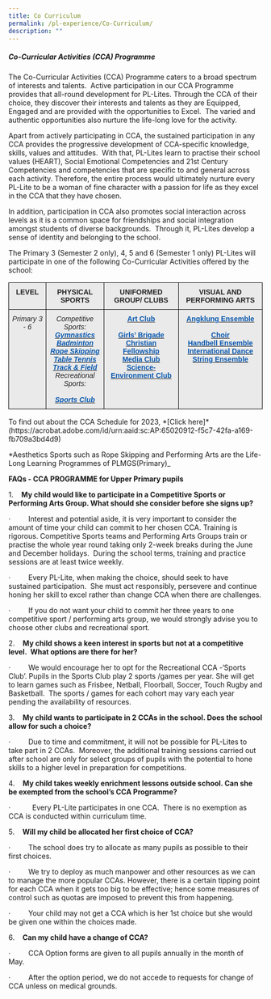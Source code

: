 ```yaml
---
title: Co Curriculum
permalink: /pl-experience/Co-Curriculum/
description: ""
---
```

##### **Co-Curricular Activities (CCA) Programme**  



The&nbsp;Co-Curricular Activities (CCA) Programme caters to a broad spectrum of interests and talents.&nbsp; Active participation in our CCA Programme provides that all-round development for PL-Lites. Through the CCA of their choice, they discover their interests and talents as they are Equipped, Engaged and are provided with the opportunities to&nbsp;Excel.&nbsp; The varied and authentic opportunities also nurture the life-long love for the activity.&nbsp;


Apart from actively participating in CCA, the sustained participation in any CCA provides the progressive development of CCA-specific knowledge, skills, values and attitudes.&nbsp; With that, PL-Lites learn to practise their school values (HEART), Social Emotional Competencies and 21st&nbsp;Century Competencies and competencies that are specific to and general across each activity. Therefore, the entire process would ultimately nurture every PL-Lite to be a woman of fine character with a passion for life as they excel in the CCA that they have chosen.&nbsp;

In addition, participation in CCA also promotes social interaction across levels as it is a common space for friendships and social integration amongst students of diverse backgrounds.&nbsp; Through it, PL-Lites develop a sense of identity and belonging to the school.

The Primary 3 (Semester 2 only), 4, 5 and 6 (Semester 1 only) PL-Lites will participate in one of the following Co-Curricular Activities offered by the school:

<style type="text/css">
.tg  {border-collapse:collapse;border-spacing:0;}
.tg td{border-color:black;border-style:solid;border-width:1px;font-family:Arial, sans-serif;font-size:14px;
  overflow:hidden;padding:10px 5px;word-break:normal;}
.tg th{border-color:black;border-style:solid;border-width:1px;font-family:Arial, sans-serif;font-size:14px;
  font-weight:normal;overflow:hidden;padding:10px 5px;word-break:normal;}
.tg .tg-n4qt{background-color:#EAEAEA;color:#222;font-weight:bold;text-align:center;vertical-align:top}
.tg .tg-w1y3{background-color:#EAEAEA;color:#222;font-style:italic;text-align:center;vertical-align:top}
.tg .tg-a7kh{background-color:#EAEAEA;color:#0857AE;font-weight:bold;text-align:center;vertical-align:top}
</style>
<table class="tg">
<thead>
  <tr>
    <th class="tg-n4qt">LEVEL</th>
    <th class="tg-n4qt">PHYSICAL SPORTS</th>
    <th class="tg-n4qt">UNIFORMED GROUP/ CLUBS</th>
    <th class="tg-n4qt">VISUAL AND PERFORMING ARTS</th>
  </tr>
</thead>
<tbody>
  <tr>
    <td class="tg-w1y3">Primary 3 - 6 </td>
	  <td class="tg-w1y3">Competitive Sports:<br><a href="/pl-experience/Physical-Sports/Rhythmic-Gymnastics/"><span style="font-weight:600;text-decoration:none;color:#0857AE">Gymnastics</span></a><br><a href="/pl-experience/Physical-Sports/Badminton/"><span style="font-weight:600;text-decoration:none;color:#0857AE">Badminton</span></a><br><a href="/pl-experience/Physical-Sports/Rope-Skipping/"><span style="font-weight:600;text-decoration:none;color:#0857AE">Rope Skipping</span></a><br><a href="/pl-experience/Physical-Sports/Table-Tennis/"><span style="font-weight:600;text-decoration:none;color:#0857AE">Table Tennis</span></a><br><a href="/pl-experience/Physical-Sports/Track-and-Field/"><span style="font-weight:600;text-decoration:none;color:#0857AE">Track &amp; Field</span></a><br>Recreational Sports:<br><br><a href="/pl-experience/Physical-Sports/Sports-Club/"><span style="font-weight:600;text-decoration:none;color:#0857AE">Sports Club</span></a></td>
    <td class="tg-a7kh"><a href="/pl-experience/CCA-Clubs-and-Uniform-Group/Art/"><span style="font-weight:600;text-decoration:none;color:#0857AE">Art Club</span></a><br><br><a href="/pl-experience/CCA-Clubs-and-Uniform-Group/Girls-Brigade-4th-Primary-Company/"><span style="font-weight:600;text-decoration:none;color:#0857AE">Girls’ Brigade</span></a><br><a href="/pl-experience/CCA-Clubs-and-Uniform-Group/Christian-Fellowship/"><span style="font-weight:600;text-decoration:none;color:#0857AE">Christian Fellowship</span></a><br><a href="/pl-experience/CCA-Clubs-and-Uniform-Group/Media-Club/"><span style="font-weight:600;text-decoration:none;color:#0857AE">Media Club</span></a><br><a href="/pl-experience/CCA-Clubs-and-Uniform-Group/Science-Environment-Club/"><span style="font-weight:600;text-decoration:none;color:#0857AE">Science-Environment Club</span></a><br> <br> </td>
    <td class="tg-a7kh"><a href="/pl-experience/CCA-Performing-Arts/Angklung-Ensemble/"><span style="font-weight:600;text-decoration:none;color:#0857AE">Angklung Ensemble</span></a><br><br><a href="/pl-experience/CCA-Performing-Arts/Choir/"><span style="font-weight:600;text-decoration:none;color:#0857AE">Choir</span></a><br><a href="/pl-experience/CCA-Performing-Arts/Handbell-Ensemble/"><span style="font-weight:600;text-decoration:none;color:#0857AE">Handbell Ensemble</span></a><br><a href="/pl-experience/CCA-Performing-Arts/International-Dance/"><span style="font-weight:600;text-decoration:none;color:#0857AE">International Dance</span></a><br><a href="/pl-experience/CCA-Performing-Arts/String-Ensemble/"><span style="font-weight:600;text-decoration:none;color:#0857AE">String Ensemble</span></a>	
</td>	
	 
  </tr>
</tbody>
</table>
To find out about the CCA Schedule for 2023, *[Click here]*(https://acrobat.adobe.com/id/urn:aaid:sc:AP:65020912-f5c7-42fa-a169-fb709a3bd4d9)

*Aesthetics Sports such as Rope Skipping and Performing Arts are the Life-Long Learning Programmes of PLMGS(Primary)_

**FAQs - CCA PROGRAMME for Upper Primary pupils**

1.&nbsp;&nbsp;&nbsp;&nbsp;**My child would like to participate in a Competitive Sports or Performing Arts Group. What should she consider before she signs up?**

·&nbsp;&nbsp;&nbsp;&nbsp;&nbsp;&nbsp;&nbsp;&nbsp;&nbsp;Interest and potential aside, it is very important to consider the amount of time your child can commit to her chosen CCA. Training is rigorous. Competitive Sports teams and Performing Arts Groups train or practise the whole year round taking only 2-week breaks during the June and December holidays.&nbsp; During the school terms, training and practice sessions are at least twice weekly.

·&nbsp;&nbsp;&nbsp;&nbsp;&nbsp;&nbsp;&nbsp;&nbsp;&nbsp;Every PL-Lite, when making the choice, should seek to have sustained participation.&nbsp; She must act responsibly, persevere and continue honing her skill to excel rather than change CCA when there are challenges.

·&nbsp;&nbsp;&nbsp;&nbsp;&nbsp;&nbsp;&nbsp;&nbsp;&nbsp;If you do not want your child to commit her three years to one competitive sport / performing arts group, we would strongly advise you to choose other clubs and recreational sport.

2.&nbsp;&nbsp;&nbsp;&nbsp;**My child shows a keen interest in sports but not at a competitive level.&nbsp; What options are there for her?**

·&nbsp;&nbsp;&nbsp;&nbsp;&nbsp;&nbsp;&nbsp;&nbsp;&nbsp;We would encourage her to opt for the Recreational CCA -‘Sports Club’. Pupils in the Sports Club play 2 sports /games per year. She will get to learn games such as Frisbee, Netball, Floorball, Soccer, Touch Rugby and Basketball.&nbsp; The sports / games for each cohort may vary each year pending the availability of resources.

3.&nbsp;&nbsp;&nbsp;&nbsp;**My child wants to participate in 2 CCAs in the school. Does the school allow for such a choice?**

·&nbsp;&nbsp;&nbsp;&nbsp;&nbsp;&nbsp;&nbsp;&nbsp;&nbsp;Due to time and commitment, it will not be possible for PL-Lites to take part in 2 CCAs.&nbsp; Moreover, the additional training sessions carried out after school are only for select groups of pupils with the potential to hone skills to a higher level in preparation for competitions.

4.&nbsp;&nbsp;&nbsp;&nbsp;**My child takes weekly enrichment lessons outside school. Can she be exempted from the school’s CCA Programme?**

·&nbsp;&nbsp;&nbsp;&nbsp;&nbsp;&nbsp;&nbsp;&nbsp;&nbsp;&nbsp;&nbsp;Every PL-Lite participates in one CCA.&nbsp; There is no exemption as CCA is conducted within curriculum time.&nbsp;

5.&nbsp;&nbsp;&nbsp;&nbsp;**Will my child be allocated her first choice of CCA?**&nbsp;

·&nbsp;&nbsp;&nbsp;&nbsp;&nbsp;&nbsp;&nbsp;&nbsp;&nbsp;The school does try to allocate as many pupils as possible to their first choices.

·&nbsp;&nbsp;&nbsp;&nbsp;&nbsp;&nbsp;&nbsp;&nbsp;&nbsp;We try to deploy as much manpower and other resources as we can to manage the more popular CCAs. However, there is a certain tipping point for each CCA when it gets too big to be effective; hence some measures of control such as quotas are imposed to prevent this from happening.

·&nbsp;&nbsp;&nbsp;&nbsp;&nbsp;&nbsp;&nbsp;&nbsp;&nbsp;Your child may not get a CCA which is her 1st choice but she would be given one within the choices made.

6.&nbsp;&nbsp;&nbsp;&nbsp;**Can my child have a change of CCA?**&nbsp;

·&nbsp;&nbsp;&nbsp;&nbsp;&nbsp;&nbsp;&nbsp;&nbsp;&nbsp;CCA Option forms are given to all pupils annually in the month of May.&nbsp;&nbsp;

·&nbsp;&nbsp;&nbsp;&nbsp;&nbsp;&nbsp;&nbsp;&nbsp;&nbsp;After the option period, we do not accede to requests for change of CCA unless on medical grounds.
